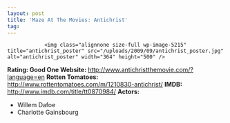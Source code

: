 ```yaml
---
layout: post
title: 'Maze At The Movies: Antichrist'
tag: 
---
```



                <img class="alignnone size-full wp-image-5215" title="antichrist_poster" src="/uploads/2009/09/antichrist_poster.jpg" alt="antichrist_poster" width="364" height="500" />
<p><strong>Rating: Good One
Website: </strong><a href="http://www.antichristthemovie.com/?language=en"><a href="http://www.antichristthemovie.com/?language=en">http://www.antichristthemovie.com/?language=en</a></a>
<strong>Rotten Tomatoes:</strong> <a href="http://www.rottentomatoes.com/m/1210830-antichrist/"><a href="http://www.rottentomatoes.com/m/1210830-antichrist/">http://www.rottentomatoes.com/m/1210830-antichrist/</a></a>
<strong>IMDB: </strong><a href="http://www.imdb.com/title/tt0870984/"><a href="http://www.imdb.com/title/tt0870984/">http://www.imdb.com/title/tt0870984/</a></a>
<strong>Actors:</strong></p>
<ul>
    <li>Willem Dafoe</li>
    <li>Charlotte Gainsbourg</li>
</ul>
            
